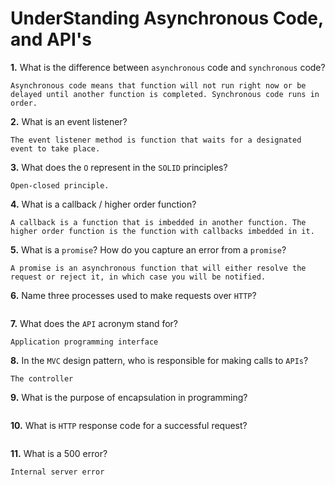 # UnderStanding Asynchronous Code, and API's

**1.** What is the difference between `asynchronous` code and `synchronous` code?
<!-- enter you answer in the space below -->
```
Asynchronous code means that function will not run right now or be delayed until another function is completed. Synchronous code runs in order.
```
**2.** What is an event listener?
<!-- enter you answer in the space below -->
```
The event listener method is function that waits for a designated event to take place. 
```
**3.** What does the `O` represent in the `SOLID` principles?
<!-- enter you answer in the space below -->
```
Open-closed principle.
```
**4.** What is a callback / higher order function?
<!-- enter you answer in the space below -->
```
A callback is a function that is imbedded in another function. The higher order function is the function with callbacks imbedded in it. 
```
**5.** What is a `promise`? How do you capture an error from a `promise`?
<!-- enter you answer in the space below -->
```
A promise is an asynchronous function that will either resolve the request or reject it, in which case you will be notified.
```
**6.** Name three processes used to make requests over `HTTP`?
<!-- enter you answer in the space below -->
```

```
**7.** What does the `API` acronym stand for?
<!-- enter you answer in the space below -->
```
Application programming interface
```
**8.** In the `MVC` design pattern, who is responsible for making calls to `APIs`?
<!-- enter you answer in the space below -->
```
The controller
```
**9.** What is the purpose of encapsulation in programming?
<!-- enter you answer in the space below -->
```

```
**10.** What is `HTTP` response code for a successful request?
<!-- enter you answer in the space below -->
```

```
**11.** What is a 500 error?
<!-- enter you answer in the space below -->
```
Internal server error
```